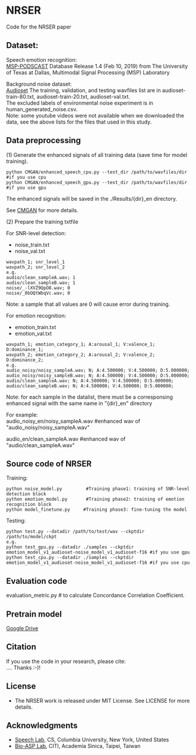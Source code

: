 # NRSER
Code for the NRSER paper

## Dataset:

Speech emotion recognition:  
[MSP-PODSCAST](https://ecs.utdallas.edu/research/researchlabs/msp-lab/MSP-Podcast.html) Database Release 1.4 (Feb 10, 2019) from The University of Texas at Dallas, Multimodal Signal Processing (MSP) Laboratory

Background noise dataset:  
[Audioset](https://research.google.com/audioset/)
The training, validation, and testing wavfiles list are in audioset-train-80.txt, audioset-train-20.txt, audioset-val.txt.   
The excluded labels of environmental noise experiment is in human_generated_noise.csv.   
Note: some youtube videos were not available when we downloaded the data, see the above lists for the files that used in this study.    

## Data preprocessing

(1) Generate the enhanced signals of all training data (save time for model training). 

```
python CMGAN/enhanced_speech_cpu.py --test_dir /path/to/wavfiles/dir #if you use cpu
python CMGAN/enhanced_speech_gpu.py --test_dir /path/to/wavfiles/dir #if you use gpu
```
The enhanced signals will be saved in the ./Results/{dir}\_en directory.

See [CMGAN](https://github.com/ruizhecao96/CMGAN) for more details. 

(2) Prepare the training txtfile

For SNR-level detection: 
- noise_train.txt
- noise_val.txt

```
wavpath_1; snr_level_1
wavpath_2; snr_level_2
e.g.
audio/clean_sampleA.wav; 1
audio/clean_sampleB.wav; 1
noise/_-lXVZ9QpO8.wav; 0
noise/_0bOQtWbqVc.wav; 0
```
Note: a sample that all values are 0 will cause error during training.  
 
For emotion recognition:
- emotion_train.txt
- emotion_val.txt

```
wavpath_1; emotion_category_1; A:arousal_1; V:valence_1; D:dominance_1;
wavpath_2; emotion_category_2; A:arousal_2; V:valence_2; D:dominance_2;
e.g. 
audio_noisy/noisy_sampleA.wav; N; A:4.500000; V:4.500000; D:5.000000;
audio_noisy/noisy_sampleB.wav; N; A:4.500000; V:4.500000; D:5.000000;
audio/clean_sampleA.wav; N; A:4.500000; V:4.500000; D:5.000000;
audio/clean_sampleB.wav; N; A:4.500000; V:4.500000; D:5.000000;
```

Note: for each sample in the datalist, there must be a corresponsing enhanced signal with the same name in "{dir}\_en" directory

For example:   
audio_noisy_en/noisy_sampleA.wav 
#enhanced wav of "audio_noisy/noisy_sampleA.wav"  

audio_en/clean_sampleA.wav
#enhanced wav of "audio/clean_sampleA.wav"  

## Source code of NRSER

Training:
```
python noise_model.py         #Training phase1: training of SNR-level detection block
python emotion_model.py       #Training phase2: training of emotion recognition block
python model_finetune.py     #Training phase3: fine-tuning the model
```

Testing:
```
python test.py --datadir /path/to/test/wav --ckptdir /path/to/model/ckpt
e.g.
python test_gpu.py --datadir ./samples --ckptdir emotion_model_v1_audioset-noise_model_v1_audioset-f16 #if you use gpu
python test_cpu.py --datadir ./samples --ckptdir emotion_model_v1_audioset-noise_model_v1_audioset-f16 #if you use cpu
```

## Evaluation code
evaluation_metric.py # to calculate Concordance Correlation Coefficient. 

## Pretrain model
[Google Drive](https://drive.google.com/drive/folders/12dTsiwFuPEu7n3tKJdSdko2-CfSvYlVz?usp=sharing) 

## Citation
If you use the code in your research, please cite:  
....
Thanks :-)!

## License
* The NRSER work is released under MIT License. See LICENSE for more details.

## Acknowledgments
* [Speech Lab](http://www.cs.columbia.edu/speech/lab.cgi), CS, Columbia University, New York, United States
* [Bio-ASP Lab](https://bio-asplab.citi.sinica.edu.tw), CITI, Academia Sinica, Taipei, Taiwan
